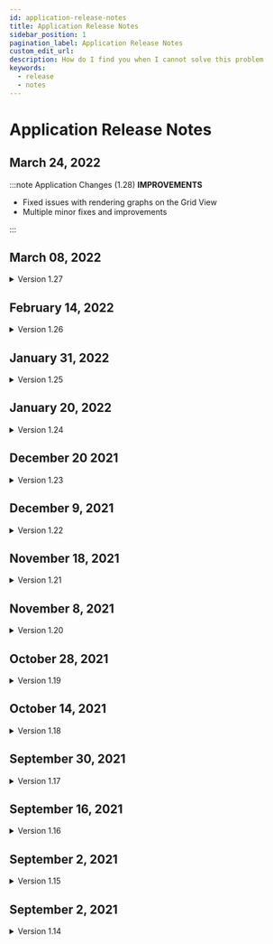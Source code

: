 ```yaml
---
id: application-release-notes
title: Application Release Notes
sidebar_position: 1
pagination_label: Application Release Notes
custom_edit_url:
description: How do I find you when I cannot solve this problem
keywords:
  - release
  - notes
---
```


# Application Release Notes

## March 24, 2022

:::note Application Changes (1.28)
**IMPROVEMENTS**

* Fixed issues with rendering graphs on the Grid View
* Multiple minor fixes and improvements


:::


## March 08, 2022

<details>
    <summary>Version 1.27</summary>
    <div>
        <div><b>IMPROVEMENTS</b></div>
        <div>
        <ul>
        <li>Updated Alert Policy Details UI</li>
            <ul>
                <li>SLO Details moved to the right panel to enable larger screen space to display graphs.</li>
            </ul>
        <li>Displaying a datapoint as soon as it is available</li>
            <ul>
                <li>In the Grid View, users will see the first data point readily once it is available on each graph.</li>
            </ul>
        </ul>
        </div>
        <br/>
    </div>
</details>

## February 14, 2022

<details>
    <summary>Version 1.26</summary>
    <div>
        <div><b>IMPROVEMENTS</b></div>
        <div>
        <ul>
        <li>Amazon Redshift</li>
            <ul>
                <li>Users can add their Amazon Redshift source using Direct method.</li>
            </ul>
        <li>Service Health Dashboard</li>
            <ul>
                <li>Reduced the whitespace and compressed the view for a better experience with a smaller number of services.</li>
            </ul>
                <li> Minor UI improvements: </li>
                <ul>
                    <li> Caption updates. </li>
                    <li> Tooltips that explain different Error budget statuses. </li>
            </ul>
        <li> SLO Details panel </li>
            <ul>
            <li>SLO Details moved to the right panel to enable larger screen space to display graphs.</li>
            </ul>
        </ul>
        </div>
        <br/>
    </div>
</details>

## January 31, 2022

<details>
    <summary>Version 1.25</summary>
    <div>
        <div><b>HEADLINES</b></div>
        <div>
            <ul>
                <li>Amazon Redshift
                    <ul>
                        <li>Customers can add Amazon Redshift as a data source from the Nobl9 UI and set SLOs based on its metrics.</li>
                    </ul>
                </li>
                <li> “All clear” notification to Pager Duty</li>
                    <ul>
                        <li> Customers can send an “All Clear” notification to their Pagerduty.</li>
                        <li>“All clear” is sent when alert conditions are no longer satisfied, and when the alert event is resolved.</li>
                    </ul>
                <li>Quota per users in a single organization</li>
                    <ul>
                        <li>Quota limits were added to Users to protect customers from accidentally exceeding their resource limitations.</li>
                        <li>When you exceed the available quota limit, you can request an upgrade by contacting support@nobl9.com.</li>
                        <li>Most customers won’t be affected by this change.</li>
                    </ul>
            </ul>
        </div>
        <div><b>IMPROVEMENTS</b></div>
        <div>
        <ul>
        <li>Data sources list</li>
            <ul>
                <li>Data Source wizard was updated to show the logo of the Data Source and its name on the list.</li>
            </ul>
        <li>Digits presentation</li>
            <ul>
                <li>The number of digits shown before converting to the scientific notation was increased from 7 to 9.</li>
            </ul>
        </ul>
        </div>
        <br/>
    </div>
</details>

## January 20, 2022

<details>
    <summary>Version 1.24</summary>
    <div>
        <div><b>IMPROVEMENTS</b></div>
        <div>
            <ul>
                <li> SLI Ratio metric graphs
                    <ul>
                        <li>SLI graphs show the difference in value between Good and Total metric as delta.
                            metrics.</li>
                    </ul>
                </li>
                <li>Service Health Dashboard
                    <ul>
                        <li>If available, project display names are shown instead of Kubernetes names.</li>
                    </ul>
                <li>Other bug fixes and minor UI improvements.</li>
                </li>
            </ul>
        </div>
        <br />
    </div>
</details>

## December 20 2021

<details>
    <summary>Version 1.23</summary>
    <div>
        <div><b>HEADLINES</b></div>
        <div>
            <ul>
                <li>Annotations
                    <ul>
                        <li>Customers can add notes to their SLOs charts to keep track of the events that affected their
                            metrics.</li>
                        <li>Annotations can be added via the UI, Sloctl or through the Annotations API.</li>
                    </ul>
                </li>
            </ul>
        </div>
        <div><b>IMPROVEMENTS</b></div>
        <div>
            <ul>
                <li>Bug fixes and minor UI improvements.</li>
            </ul>
        </div>
        <br />
    </div>
</details>

## December 9, 2021

<details>
    <summary>Version 1.22</summary>
    <div>
        <div><b>HEADLINES</b></div>
        <div>
            <ul>
                <li>Resource summary report updated
                    <ul>
                        <li>We extended the Report to summarize the number of SLOs used in an organization.</li>
                    </ul>
                </li>
                <li>In-app help panels
                    <ul>
                        <li>We updated help panels were to display more relevant information when editing resources.
                        </li>
                    </ul>
                </li>
            </ul>
        </div>
        <div><b>IMPROVEMENTS</b></div>
        <div>
            <ul>
                <li>In the SLO Grid View, Details, and Reports, SLOs objectives are sorted by a magnitude—from smallest
                    to largest. </li>
            </ul>
            <ul>
                <li>Bug fixes and minor UI improvements.</li>
            </ul>
        </div>
        <br />
    </div>
</details>

## November 18, 2021

<details>
    <summary>Version 1.21</summary>
    <div>
        <div><b>HEADLINES</b></div>
        <div>
            <ul>
                <li>Amazon Managed Service for Prometheus</li>
                <li>
                    <ul>
                        <li>Customers can add AWS Prometheus as a data source from the Nobl9 UI and set SLOs based on its
                            metrics.</li>
                    </ul>
                </li>
                <li>Pingdom
                    <ul>
                        <li>Customers can add Pingdom as a data source from the Nobl9 UI and set SLOs based on its
                            metrics.</li>
                    </ul>
                </li>
                <li>Support for multiple metric queries in Amazon CloudWatch.
                    <ul>
                        <li>Customers can use JSON queries to fetch arrays of CloudWatch metrics and use math operations
                            to create new time series.</li>
                        <li>For example, they can subtract the sum of 4xx or 5xx errors from total requests to get the
                            number of good requests.</li>
                        <li>For more details, refer to Using metric math.</li>
                    </ul>
                </li>
            </ul>
        </div>
        <div><b>IMPROVEMENTS</b></div>
        <div>
            <ul>
                <li>In the SLO Grid View, Details, and Reports, SLOs objectives are sorted by a magnitude—from smallest
                    to largest. </li>
            </ul>
            <ul>
                <li>The font in the entire platform has been updated to Mulish.</li>
            </ul>
        </div>
        <br />
    </div>
</details>

## November 8, 2021

<details>
    <summary>Version 1.20</summary>
    <div>
        <div><b>HEADLINES</b></div>
        <div>
            <ul>
                <li>SLO Error Budget Status report</li>
                <li>
                    <ul>
                        <li>Customers can export the Error Budget Status report to a CSV file.</li>
                    </ul>
                </li>
                <li>Welcome screen
                    <ul>
                        <li>Newly onboarded users will be presented with a Welcome screen that displays links to useful
                            guides. They explain how new users can set up their first SLOs, and find their way in the
                            Nobl9 platform.</li>
                    </ul>
                </li>
                <li> <i>Integrations User</i> role
                    <ul>
                        <li>We extended the list of RBAC project roles with an <i>Integrations User</i> role. Users with
                            this role can take Data Sources and Alert Methods from Projects in which they are assigned
                            as <i>Integrations Users</i> and use them in Projects that they own. At the same time, they
                            won't be able to edit or delete these resources.</li>
                        <li>This solution gives <i>Project Owners</i> strict control over who can use Data Sources and
                            Alert Methods.</li>
                        <li>Since <i>Integrations User</i> is a new role, this update won't affect existing customers.
                        </li>
                    </ul>
                </li>
            </ul>
        </div>
        <div><b>IMPROVEMENTS</b></div>
        <div>
            <ul>
                <li>In the SLO Grid View, Details, and Reports, SLOs objectives are sorted by a magnitude—from smallest
                    to largest. </li>
            </ul>
            <ul>
                <li>The font in the entire platform has been updated to Mulish.</li>
            </ul>
        </div>
        <br />
    </div>
</details>

## October 28, 2021

<details>
    <summary>Version 1.19</summary>
    <div>
        <div><b>HEADLINES</b></div>
        <div>
            <ul>
                <li>Additions to labels</li>
                <li>
                    <ul>
                        <li>Customers can add labels to <b>Alert Policies</b> They are visible in the <b>Alert Policies</b>
                            details and the Alert Policies list.</li>
                        <li>Customers can add labels to <b>Alert Notifications</b> in all supported <b>Alert Methods</b>.
                        </li>
                        <li>SLO Grid shows a list of labels that were added to each service. Customers can also remove
                            labels from this view. </li>
                    </ul>
                </li>
                <li>Drag-to-zoom on charts in the SLO Details
                    <ul>
                        <li>Customers can drag to select a specific period in the <b>SLO Details</b> charts and zoom it
                            to see the detailed information.</li>
                    </ul>
                </li>
                <li>Thousand Eyes
                    <ul>
                        <li>ThousandEyes Integration supports additional metric types:
                            <ul>
                                <li>Network Loss</li>
                                <li>Page Load</li>
                                <li>DOM Load Time</li>
                                <li>HTTP Server Response</li>
                            </ul>
                        </li>
                    </ul>
                </li>
                <li>Error Budget Status Report</li>
                <li>
                    <ul>
                        <li>Customers can see a combined summary of their SLOs and Error Budget Status using the Error
                            Budget Status Report.</li>
                    </ul>
                </li>
            </ul>
        </div>
        <div><b>IMPROVEMENTS</b></div>
        <div>
            <ul>
                <li>Resource Summary Report is available only for Organization Admins.</li>
                <li>Slack Alerts were updated with a more user-friendly format.</li>
                <li>User ID is now visible in the UI (<b>Settings > Account</b> and <b>Settings > Users</b>) to enable
                    user management via <code>sloctl</code>.</li>
            </ul>
        </div>
        <br />
    </div>
</details>

## October 14, 2021

<details>
    <summary>Version 1.18</summary>
    <div>
        <div><b>HEADLINES</b></div>
        <div>
            <ul>
                <li>Account Settings page updates</li>
                <li>
                    <ul>
                        <li>Customers can now change their first and last name and update their password.</li>
                        <li>The page also displays the current pricing tier information where applicable.</li>
                    </ul>
                </li>
                <li>Audit log MVP
                    <ul>
                        <li>Nobl9 now logs all operations executed by the users, both through UI and Sloctl. Clients
                            interested in reviewing the logs can reach out to Nobl9 support to request them.</li>
                    </ul>
                </li>
                <li> Labels additions
                    <ul>
                        <li>The services list in the <b>Catalog</b> can display a list of labels that each service is
                            tagged with. Customers can also remove labels from services using this view.</li>
                        <li>Grid view Labels and Project filters are now persisted as part of the Grid view deep link.
                            Customers can copy or bookmark their Grid view URL to save their filtered view for later
                            use.</li>
                        <li>Customers can use Labels to filter their reports. Reports header was extended to list out
                            the filters that were applied.</li>
                    </ul>
                </li>
            </ul>
        </div>
        <div><b>IMPROVEMENTS</b></div>
        <div>
            <ul>
                <li>Splunk Core does not require a “search” keyword in queries. It enables customers to copy their
                    existing Splunk queries directly to Nobl9.</li>
            </ul>
            <ul>
                <li>YAML update.
                    <ul>
                        <li><code>kind: Integration</code> was updated to <code>kind: AlertMethod</code>. This change
                            was done to maintain consistency between Nobl9 UI and YAMLs.</li>
                    </ul>
                </li>
                <li>RBAC Improvements
                    <ul>
                        <li>Organization-level roles cannot be removed from the User.</li>
                        <li>Nobl9 doesn't allow the removal of the last Admin from an organization to prevent issues
                            stemming from having an organization without an <i>Admin</i></li>
                    </ul>
                </li>
            </ul>
        </div>
        <br />
    </div>
</details>

## September 30, 2021

<details>
    <summary>Version 1.17</summary>
    <div>
        <div><b>HEADLINES</b></div>
        <div>
            <ul>
                <li>Cloudwatch Support</li>
                <li>
                    <ul>
                        <li>Customers can add Cloudwatch as a data source from the Nobl9 UI and set SLOs based on its
                            metrics.</li>
                    </ul>
                </li>
                <li>Grafana Loki support
                    <ul>
                        <li>Customers can add Grafana Loki as a data source from the Nobl9 UI and set SLOs based on its
                            metrics.</li>
                        <li>This integration supports the Agent connection method.</li>
                    </ul>
                </li>
                <li> Email alerts
                    <ul>
                        <li>Customers can now be notified via email when an alert is triggered.</li>
                    </ul>
                </li>
                <li> Microsoft Teams alerts
                    <ul>
                        <li>The visibility of Nobl9 resources within an organization has been further limited and
                            depends on the role & permissions of a user.</li>
                        <li>Customers who log into Nobl9 through Single Sign-on by default will be assigned the
                            <i>Organizational User</i> role.</li>
                    </ul>
                </li>
                <li> RBAC - restrict the ability to view resources
                    <ul>
                        <li>Customers can now be notified on the Microsoft Teams channel when an alert is triggered.
                        </li>
                    </ul>
                </li>
                <li> Navigation - New Catalog menu
                    <ul>
                        <li>Projects and services, which are used to organize other resources, are now grouped under the
                            <b>Catalog</b> tab in the UI.
                        </li>
                    </ul>
                </li>
            </ul>
        </div>
        <div><b>IMPROVEMENTS</b></div>
        <div>
            <ul>
                <li>Invite users to organization
                    <ul>
                        <li>While creating a new user, <b>Admins</b> can now set the user's organization role before
                            sending the invitation.</li>
                    </ul>
                </li>
            </ul>
            <ul>
                <li>Display personal information
                    <ul>
                        <li>Customers can view their personal information in the <b>Settings > Account</b> tab.</li>
                    </ul>
                </li>
                <li>Project Details panel improvements
                    <ul>
                        <li>Customers can edit and delete resources that belong to a given project directly from the
                            project's <b>Details</b> panel</li>
                        <li>Customers can view the list of all users belonging to their project(s) in the Project's
                            <b>Details > Users</b> tab.</li>
                        <li><i>Project Owners</i> and <i>Admins</i> can also remove users from projects in the
                            <b>Details</b> tab.</li>
                    </ul>
                </li>
            </ul>
        </div>
        <br />
    </div>
</details>

## September 16, 2021

<details>
    <summary>Version 1.16</summary>
    <div>
        <div><b>HEADLINES</b></div>
        <div>
            <ul>
                <li>Role-Based Access Control (RBAC)</li>
                <li>
                    <ul>
                        <li> Nobl9 enables granular user permissions and access to the platform's resources.</li>
                        <li> Customers can manage permissions on two levels: (1) the Organization level and (2) the Project
                            level.
                            <ul>
                                <li>The Organization roles enable access across the Nobl9 platform. For each Organization,
                                    users can be assigned as an <i>Admin</i>, <i>User</i>, or <i>Organization Viewer</i>
                                </li>
                                <li>The Project roles enable customers to access a Project and its underlying resources,
                                    such as services or SLOs. For each project, customers can be assigned as an
                                    <i>Owner</i>, <i>Editor</i>, or <i>Viewer</i>.</li>
                            </ul>
                        </li>
                    </ul>
                </li>
                <li>Suspend/delete user's account
                    <ul>
                        <li>Organization Admins can now suspend and delete the accounts of users in their Organization
                            without the need to contact Nobl9 Support.</li>
                    </ul>
                </li>
                <li> Access Keys management
                    <ul>
                        <li>Customers can view their sloctl Access Keys in the <b>Settings > Access Keys</b> tab. They
                            can delete, deactivate (and activate) their keys. </li>
                        <li>The maximum number of access keys per single customer in an organization is 2. We did not
                            remove existing Access Keys, even if a customer exceeded this limit. However, to create a
                            new Access Key, the users must remove the Access Keys that exceed this limit.</li>
                    </ul>
                </li>
                <li> Projects as standalone objects
                    <ul>
                        <li>Projects, previously used as metadata of resources (e.g., services or SLOs), are now
                            standalone objects. Customers can use Projects to group resources and organize their
                            Organization by teams or functional areas.</li>
                        <li>With the introduction of RBAC, when a user creates a new Project, they are automatically
                            assigned to it as a <i>Project Owner</i>.</li>
                    </ul>
                </li>
            </ul>
        </div>
        <div><b>IMPROVEMENTS</b></div>
        <div>
            <ul>
                <li>Invite users to organization
                    <ul>
                        <li>While creating a new user, <i>Admins</i> can now set the user's organization role before
                            sending the invitation.</li>
                    </ul>
                </li>
            </ul>
            <ul>
                <li>Display personal information
                    <ul>
                        <li>Customers can view their personal information in the <b>Settings > Account</b> tab.</li>
                    </ul>
                </li>
                <li>Project Details panel improvements
                    <ul>
                        <li>Customers can edit and delete resources that belong to a given project directly from the
                            project's <b>Details</b> panel.</li>
                        <li>Customers can view the list of all users belonging to their project(s) in the Project's
                            <b>Details > Users</b> tab.</li>
                        <li><i>Project Owners</i> and <i>Admins</i> can also remove users from projects in the
                            <b>Details</b> tab.</li>
                    </ul>
                </li>
            </ul>
        </div>
        <br />
    </div>
</details>

## September 2, 2021

<details>
    <summary>Version 1.15</summary>
    <div>
        <div><b>HEADLINES</b></div>
        <div>
            <ul>
                <li>Signalflow API support for Splunk Observability</li>
                <li>
                    <ul>
                        <li> Signalflow API and syntax are now supported in SLOs created using a Splunk Observability
                            metrics source.</li>
                        <li> This solution replaced the support of <code>/timeserieswindow</code> API</li>
                    </ul>
                </li>
            </ul>
        </div>
        <div><b>IMPROVEMENTS</b></div>
        <div>
            <ul>
                <li>SLO Grid deeplink
                    <ul>
                        <li>The information about both a selected SLO and an active search phrase is now included in the
                            URL. Users can share the URL with others to direct them to a specific SLO on the Grid view.
                        </li>
                    </ul>
                </li>
            </ul>
        </div>
        <br />
    </div>
</details>

## September 2, 2021

<details>
    <summary>Version 1.14</summary>
    <div>
        <div><b>HEADLINES</b></div>
        <div>
            <ul>
                <li>Labels support</li>
                <li>
                    <ul>
                        <li> Customers can tag their SLOs and Services with labels consisting of a <code>Key:Value</code>
                            pair.</li>
                        <li> Customers can filter their SLOs on the Grid view. The Grid view is filtered by selecting a
                            specific project or choosing one or more labels.</li>
                        <li>SLO Details view displays a list of labels added to the SLO.</li>
                    </ul>
                </li>
            </ul>
        </div>
        <div><b>IMPROVEMENTS</b></div>
        <div>
            <ul>
                <li>Added metrics sources
                    <ul>
                        <li>Splunk Core Direct support:Customers can integrate with Splunk Core without the need to set
                            up an Agent.</li>
                    </ul>
                </li>
            </ul>
        </div>
        <br />
        <div><b>BUGS</b></div>
        <div>
            <ul>
                <li>Fixed charts displaying incorrect data after changing the time window</li>
                <li>Improved messaging on Grid view when there isn't much data.</li>
                <li>Added SLO objective label names in SLO details.</li>
            </ul>
        </div>
        <br />
        <div><b>MINOR UI TWEAKS</b></div>
        <div>
            <ul>
                <li>Updates to the naming of table headers.</li>
                <li>Removed the unused/disabled buttons.</li>
                <li>Updates to the Service Health dashboard.</li>
            </ul>
        </div>
        <br />
    </div>
</details>
